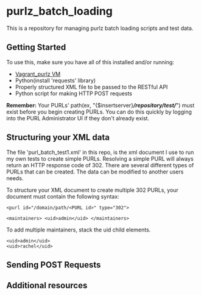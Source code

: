 # purlz_batch_loading
This is a repository for managing purlz batch loading scripts and test data.


## Getting Started

To use this, make sure you have all of this installed and/or running:
- [Vagrant_purlz VM](https://github.com/fsulib/vagrant_purlz)
- Python(install 'requests' library)
- Properly structured XML file to be passed to the RESTful API
- Python script for making HTTP POST requests

**Remember:** Your PURLs' path(ex, "{$insertserver}**_/repository/test/_**") must exist before you begin creating PURLs. You can do this quickly by logging into the PURL Administrator UI if they don't already exist.

## Structuring your XML data

The file 'purl_batch_test1.xml' in this repo, is the xml document I use to run my own tests to create simple PURLs. Resolving a simple PURL will always return an HTTP response code of 302. There are several different types of PURLs that can be created. The data can be modified to another users needs.

To structure your XML document to create multiple 302 PURLs, your document must contain the following syntax:


`<purl id="/domain/path/<PURL id>" type="302">`

`<maintainers> <uid>admin</uid> </maintainers>`

To add multiple maintainers, stack the uid child elements.
```
<uid>admin</uid>
<uid>rachel</uid>
```

## Sending POST Requests

## Additional resources
